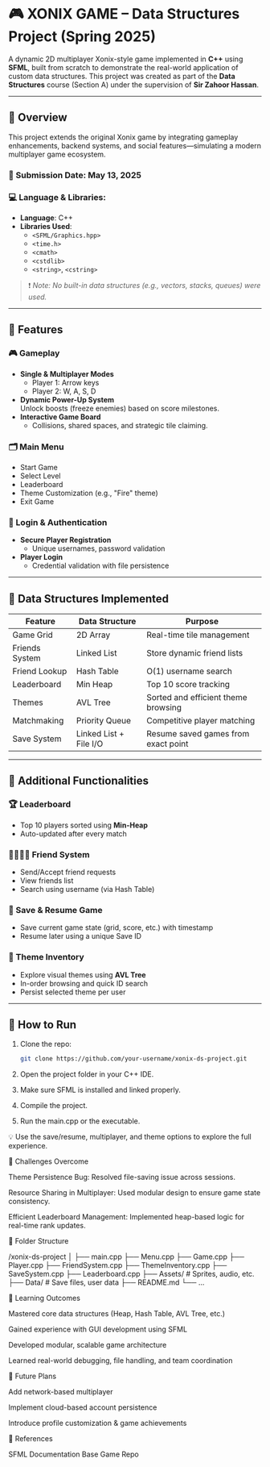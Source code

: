 # 🎮 XONIX GAME – Data Structures Project (Spring 2025)

A dynamic 2D multiplayer Xonix-style game implemented in **C++** using **SFML**, built from scratch to demonstrate the real-world application of custom data structures. This project was created as part of the **Data Structures** course (Section A) under the supervision of **Sir Zahoor Hassan**.

---

## 🧩 Overview

This project extends the original Xonix game by integrating gameplay enhancements, backend systems, and social features—simulating a modern multiplayer game ecosystem.

### 📅 Submission Date: May 13, 2025  
### 💻 Language & Libraries:
- **Language**: C++
- **Libraries Used**: 
  - `<SFML/Graphics.hpp>`
  - `<time.h>`
  - `<cmath>`
  - `<cstdlib>`
  - `<string>`, `<cstring>`  
> ❗ _Note: No built-in data structures (e.g., vectors, stacks, queues) were used._

---

## 🚀 Features

### 🎮 Gameplay
- **Single & Multiplayer Modes**
  - Player 1: Arrow keys
  - Player 2: W, A, S, D
- **Dynamic Power-Up System**  
  Unlock boosts (freeze enemies) based on score milestones.
- **Interactive Game Board**
  - Collisions, shared spaces, and strategic tile claiming.
  
### 🗂️ Main Menu
- Start Game
- Select Level
- Leaderboard
- Theme Customization (e.g., "Fire" theme)
- Exit Game

### 👥 Login & Authentication
- **Secure Player Registration**
  - Unique usernames, password validation
- **Player Login**
  - Credential validation with file persistence

---

## 🧠 Data Structures Implemented

| Feature | Data Structure | Purpose |
|--------|----------------|---------|
| Game Grid | 2D Array | Real-time tile management |
| Friends System | Linked List | Store dynamic friend lists |
| Friend Lookup | Hash Table | O(1) username search |
| Leaderboard | Min Heap | Top 10 score tracking |
| Themes | AVL Tree | Sorted and efficient theme browsing |
| Matchmaking | Priority Queue | Competitive player matching |
| Save System | Linked List + File I/O | Resume saved games from exact point |

---

## 🧾 Additional Functionalities

### 🏆 Leaderboard
- Top 10 players sorted using **Min-Heap**
- Auto-updated after every match

### 👨‍👩‍👧‍👦 Friend System
- Send/Accept friend requests
- View friends list
- Search using username (via Hash Table)

### 🔐 Save & Resume Game
- Save current game state (grid, score, etc.) with timestamp
- Resume later using a unique Save ID

### 🎨 Theme Inventory
- Explore visual themes using **AVL Tree**
- In-order browsing and quick ID search
- Persist selected theme per user

---

## 🧪 How to Run

1. Clone the repo:
   ```bash
   git clone https://github.com/your-username/xonix-ds-project.git
2. Open the project folder in your C++ IDE.

3. Make sure SFML is installed and linked properly.

4. Compile the project.

5. Run the main.cpp or the executable.

💡 Use the save/resume, multiplayer, and theme options to explore the full experience.

🧗 Challenges Overcome

Theme Persistence Bug: Resolved file-saving issue across sessions.

Resource Sharing in Multiplayer: Used modular design to ensure game state consistency.

Efficient Leaderboard Management: Implemented heap-based logic for real-time rank updates.

📂 Folder Structure

/xonix-ds-project
│
├── main.cpp
├── Menu.cpp
├── Game.cpp
├── Player.cpp
├── FriendSystem.cpp
├── ThemeInventory.cpp
├── SaveSystem.cpp
├── Leaderboard.cpp
├── Assets/           # Sprites, audio, etc.
├── Data/             # Save files, user data
├── README.md
└── ...

🧠 Learning Outcomes

Mastered core data structures (Heap, Hash Table, AVL Tree, etc.)

Gained experience with GUI development using SFML

Developed modular, scalable game architecture

Learned real-world debugging, file handling, and team coordination

📌 Future Plans

Add network-based multiplayer

Implement cloud-based account persistence

Introduce profile customization & game achievements

📎 References

SFML Documentation
Base Game Repo


